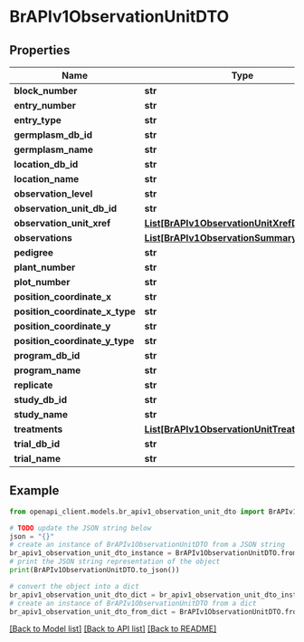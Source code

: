 # BrAPIv1ObservationUnitDTO


## Properties

Name | Type | Description | Notes
------------ | ------------- | ------------- | -------------
**block_number** | **str** |  | [optional] 
**entry_number** | **str** |  | [optional] 
**entry_type** | **str** |  | [optional] 
**germplasm_db_id** | **str** |  | [optional] 
**germplasm_name** | **str** |  | [optional] 
**location_db_id** | **str** |  | [optional] 
**location_name** | **str** |  | [optional] 
**observation_level** | **str** |  | [optional] 
**observation_unit_db_id** | **str** |  | [optional] 
**observation_unit_xref** | [**List[BrAPIv1ObservationUnitXrefDTO]**](BrAPIv1ObservationUnitXrefDTO.md) |  | [optional] 
**observations** | [**List[BrAPIv1ObservationSummaryDTO]**](BrAPIv1ObservationSummaryDTO.md) |  | [optional] 
**pedigree** | **str** |  | [optional] 
**plant_number** | **str** |  | [optional] 
**plot_number** | **str** |  | [optional] 
**position_coordinate_x** | **str** |  | [optional] 
**position_coordinate_x_type** | **str** |  | [optional] 
**position_coordinate_y** | **str** |  | [optional] 
**position_coordinate_y_type** | **str** |  | [optional] 
**program_db_id** | **str** |  | [optional] 
**program_name** | **str** |  | [optional] 
**replicate** | **str** |  | [optional] 
**study_db_id** | **str** |  | [optional] 
**study_name** | **str** |  | [optional] 
**treatments** | [**List[BrAPIv1ObservationUnitTreatmentDTO]**](BrAPIv1ObservationUnitTreatmentDTO.md) |  | [optional] 
**trial_db_id** | **str** |  | [optional] 
**trial_name** | **str** |  | [optional] 

## Example

```python
from openapi_client.models.br_apiv1_observation_unit_dto import BrAPIv1ObservationUnitDTO

# TODO update the JSON string below
json = "{}"
# create an instance of BrAPIv1ObservationUnitDTO from a JSON string
br_apiv1_observation_unit_dto_instance = BrAPIv1ObservationUnitDTO.from_json(json)
# print the JSON string representation of the object
print(BrAPIv1ObservationUnitDTO.to_json())

# convert the object into a dict
br_apiv1_observation_unit_dto_dict = br_apiv1_observation_unit_dto_instance.to_dict()
# create an instance of BrAPIv1ObservationUnitDTO from a dict
br_apiv1_observation_unit_dto_from_dict = BrAPIv1ObservationUnitDTO.from_dict(br_apiv1_observation_unit_dto_dict)
```
[[Back to Model list]](../README.md#documentation-for-models) [[Back to API list]](../README.md#documentation-for-api-endpoints) [[Back to README]](../README.md)


